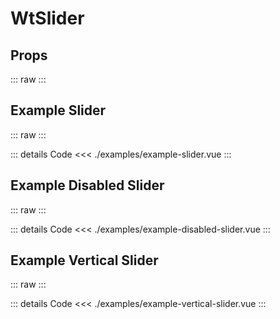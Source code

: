 <script setup>
import Docs from './wt-slider-docs.vue';
import ExampleSlider from './examples/example-slider.vue';
import ExampleDisabledSlider from './examples/example-disabled-slider.vue';
import ExampleVerticalSlider from './examples/example-vertical-slider.vue';
</script>

# WtSlider

## Props
::: raw
<Docs/>
:::

## Example Slider
::: raw
<ExampleSlider/>
:::

::: details Code
<<< ./examples/example-slider.vue
:::

## Example Disabled Slider
::: raw
<ExampleDisabledSlider/>
:::

::: details Code
<<< ./examples/example-disabled-slider.vue
:::

## Example Vertical Slider
::: raw
<ExampleVerticalSlider/>
:::

::: details Code
<<< ./examples/example-vertical-slider.vue
:::

